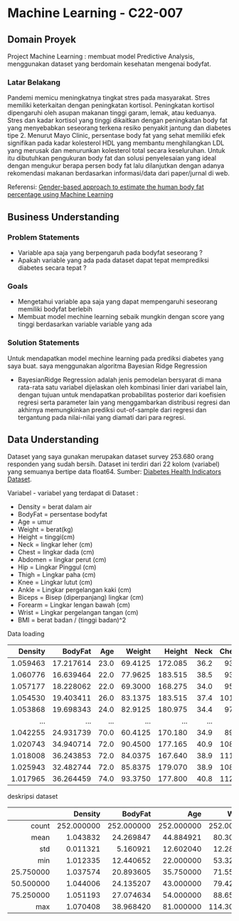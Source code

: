 # Machine Learning - C22-007

## Domain Proyek
Project Machine Learning : membuat model Predictive Analysis, menggunakan dataset yang berdomain kesehatan mengenai bodyfat.
### Latar Belakang
Pandemi memicu meningkatnya tingkat stres pada masyarakat. Stres memiliki keterkaitan dengan peningkatan kortisol. Peningkatan kortisol dipengaruhi oleh asupan makanan tinggi garam, lemak, atau keduanya. Stres dan kadar kortisol yang tinggi dikaitkan dengan peningkatan body fat yang  menyebabkan seseorang terkena resiko penyakit jantung dan diabetes tipe 2.
Menurut Mayo Clinic, persentase body fat yang sehat memiliki efek signifikan pada kadar kolesterol HDL yang membantu menghilangkan LDL yang merusak dan menurunkan kolesterol total secara keseluruhan. Untuk itu dibutuhkan pengukuran body fat dan solusi penyelesaian yang ideal dengan mengukur berapa persen body fat lalu dilanjutkan dengan adanya rekomendasi makanan berdasarkan informasi/data dari paper/jurnal di web.


Referensi: [Gender-based approach to estimate the human body fat percentage using Machine Learning](https://ieeexplore.ieee.org/abstract/document/9533512)

## Business Understanding
### Problem Statements
- Variable apa saja yang berpengaruh pada bodyfat seseorang ?
- Apakah variable yang ada pada dataset dapat tepat memprediksi diabetes secara tepat ?
 
### Goals
- Mengetahui variable apa saja yang dapat mempengaruhi seseorang memiliki bodyfat berlebih
- Membuat model mechine learning sebaik mungkin dengan score yang tinggi berdasarkan variable variable yang ada 

### Solution Statements
Untuk mendapatkan model mechine learning pada prediksi diabetes yang saya buat. saya menggunakan algoritma Bayesian Ridge Regression
- BayesianRidge Regression adalah jenis pemodelan bersyarat di mana rata-rata satu variabel dijelaskan oleh kombinasi linier dari variabel lain, dengan tujuan untuk mendapatkan probabilitas posterior dari koefisien regresi serta parameter lain yang menggambarkan distribusi regresi dan akhirnya memungkinkan prediksi out-of-sample dari regresi dan tergantung pada nilai-nilai yang diamati dari para regresi.

## Data Understanding
Dataset yang saya gunakan merupakan dataset survey 253.680 orang responden yang sudah bersih. Dataset ini terdiri dari 22 kolom (variabel) yang semuanya bertipe data float64.
Sumber: [Diabetes Health Indicators Dataset](https://www.kaggle.com/datasets/alexteboul/diabetes-health-indicators-dataset?select=diabetes_binary_health_indicators_BRFSS2015.csv).

Variabel - variabel yang terdapat di Dataset :
- Density = berat dalam air
- BodyFat = persentase bodyfat 
- Age = umur
- Weight = berat(kg)
- Height = tinggi(cm)
- Neck = lingkar leher (cm)
- Chest = lingkar dada (cm)
- Abdomen = lingkar perut (cm)
- Hip = Lingkar Pinggul (cm)
- Thigh = Lingkar paha (cm)
- Knee = Lingkar lutut (cm)
- Ankle = Lingkar pergelangan kaki (cm)
- Biceps = Bisep (diperpanjang) lingkar (cm)
- Forearm = Lingkar lengan bawah (cm)
- Wrist = Lingkar pergelangan tangan (cm)
- BMI = berat badan / (tinggi badan)^2


Data loading 

|  Density |   BodyFat |  Age |  Weight |  Height | Neck | Chest | Abdomen |   Hip | Thigh | Knee | Ankle | Biceps | Forearm | Wrist |       BMI |
|---------:|----------:|-----:|--------:|--------:|-----:|------:|--------:|------:|------:|-----:|------:|-------:|--------:|------:|----------:|
| 1.059463 | 17.217614 | 23.0 | 69.4125 | 172.085 | 36.2 |  93.1 |    85.2 |  94.5 |  59.0 | 37.3 |  21.9 |   32.0 |    27.4 |  17.1 | 23.439679 |
| 1.060776 | 16.639464 | 22.0 | 77.9625 | 183.515 | 38.5 |  93.6 |    83.0 |  98.7 |  58.7 | 37.3 |  23.4 |   30.5 |    28.9 |  18.2 | 23.149554 |
| 1.057177 | 18.228062 | 22.0 | 69.3000 | 168.275 | 34.0 |  95.8 |    87.9 |  99.2 |  59.6 | 38.9 |  24.0 |   28.8 |    25.2 |  16.6 | 24.473385 |
| 1.054530 | 19.403411 | 26.0 | 83.1375 | 183.515 | 37.4 | 101.8 |    86.4 | 101.2 |  60.1 | 37.3 |  22.8 |   32.4 |    29.4 |  18.2 | 24.686176 |
| 1.053868 | 19.698343 | 24.0 | 82.9125 | 180.975 | 34.4 |  97.3 |   100.0 | 101.9 |  63.2 | 42.2 |  24.0 |   32.2 |    27.7 |  17.7 | 25.315286 |
|      ... |       ... |  ... |     ... |     ... |  ... |   ... |     ... |   ... |   ... |  ... |   ... |    ... |     ... |   ... |       ... |
| 1.042255 | 24.931739 | 70.0 | 60.4125 | 170.180 | 34.9 | 89.2  | 83.6    | 88.8  | 49.6  | 34.8 | 21.5  | 25.6   | 25.7    | 18.5  | 20.859782 |
| 1.020743 | 34.940714 | 72.0 | 90.4500 | 177.165 | 40.9 | 108.5 | 105.0   | 104.5 | 59.6  | 40.8 | 23.2  | 35.2   | 28.6    | 20.1  | 28.817262 |
| 1.018008 | 36.243853 | 72.0 | 84.0375 | 167.640 | 38.9 | 111.1 | 111.5   | 101.7 | 60.3  | 37.3 | 21.5  | 31.3   | 27.2    | 18.0  | 29.903211 |
| 1.025943 | 32.482744 | 72.0 | 85.8375 | 179.070 | 38.9 | 108.3 | 101.3   | 97.8  | 56.0  | 41.6 | 22.7  | 30.5   | 29.4    | 19.8  | 26.768953 |
| 1.017965 | 36.264459 | 74.0 | 93.3750 | 177.800 | 40.8 | 112.4 | 108.5   | 107.1 | 59.3  | 42.2 | 24.6  | 33.7   | 30.0    | 20.6  | 29.537049 |

deskripsi dataset

|           |    Density |    BodyFat |        Age |     Weight |     Height |       Neck |      Chest |    Abdomen |        Hip |      Thigh |       Knee |      Ankle |     Biceps |    Forearm |      Wrist |        BMI |
|----------:|-----------:|-----------:|-----------:|-----------:|-----------:|-----------:|-----------:|-----------:|-----------:|-----------:|-----------:|-----------:|-----------:|-----------:|-----------:|-----------:|
|     count | 252.000000 | 252.000000 | 252.000000 | 252.000000 | 252.000000 | 252.000000 | 252.000000 | 252.000000 | 252.000000 | 252.000000 | 252.000000 | 252.000000 | 252.000000 | 252.000000 | 252.000000 | 252.000000 |
|      mean |   1.043832 |  24.269847 |  44.884921 |  80.305446 | 178.508075 |  37.967808 | 100.742163 |  92.428770 |  99.735268 |  59.328175 |  38.562500 |  23.038095 |  32.255605 |  28.675595 |  18.222222 | 25.121930  |
|       std |   0.011321 |   5.160921 |  12.602040 |  12.284289 |   6.751411 |   2.301730 |   8.161876 |  10.293612 |   6.438057 |   4.962811 |   2.321649 |   1.403545 |   2.958537 |   1.962956 |   0.911143 | 3.274559   |
|       min |   1.012335 |  12.440652 |  22.000000 |  53.325000 | 158.115000 |  31.862500 |  79.300000 |  69.400000 |  85.000000 |  47.200000 |  33.000000 |  19.100000 |  24.800000 |  23.250000 |  15.800000 | 17.874982  |
| 25.750000 |   1.037574 |  20.893605 |  35.750000 |  71.550000 | 173.355000 |  36.400000 |  94.350000 |  84.575000 |  95.500000 |  56.000000 |  36.975000 |  22.000000 |  30.200000 |  27.300000 |  17.600000 | 22.853241  |
| 50.500000 |   1.044006 |  24.135207 |  43.000000 |  79.425000 | 177.800000 |  38.000000 |  99.650000 |  90.950000 |  99.300000 |  59.000000 |  38.500000 |  22.800000 |  32.050000 |  28.700000 |  18.300000 | 24.895566  |
| 75.250000 | 1.051193   | 27.074634  | 54.000000  | 88.650000  | 183.515000 | 39.425000  | 105.375000 | 99.325000  | 103.525000 | 62.350000  | 39.925000  | 24.000000  | 34.325000  | 30.000000  | 18.800000  | 27.118085  |
| max       | 1.070408   | 38.968420  | 81.000000  | 114.300000 | 197.485000 | 43.962500  | 121.912500 | 121.450000 | 115.562500 | 71.875000  | 44.350000  | 27.000000  | 40.512500  | 34.050000  | 20.600000  | 33.515350  |

